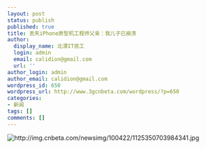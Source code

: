 ```yaml
---
layout: post
status: publish
published: true
title: 丢失iPhone原型机工程师父亲：我儿子已崩溃
author:
  display_name: 北漂IT民工
  login: admin
  email: calidion@gmail.com
  url: ''
author_login: admin
author_email: calidion@gmail.com
wordpress_id: 650
wordpress_url: http://www.3gcnbeta.com/wordpress/?p=650
categories:
- 新闻
tags: []
comments: []
---
```

<p><img src="http://img.cnbeta.com/newsimg/100422/1125350703984341.jpg" alt="http://img.cnbeta.com/newsimg/100422/1125350703984341.jpg" /></p>
